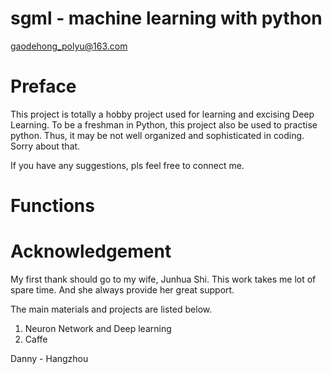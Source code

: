 # sgml - machine learning with python
  
  gaodehong_polyu@163.com

# Preface

This project is totally a hobby project used for learning and excising Deep Learning.
To be a freshman in Python, this project also be used to practise python.
Thus, it may be not well organized and sophisticated in coding.
Sorry about that.

If you have any suggestions, pls feel free to connect me.

# Functions



# Acknowledgement

My first thank should go to my wife, Junhua Shi. 
This work takes me lot of spare time. And she always provide her great support.

The main materials and projects are listed below. 
1. Neuron Network and Deep learning
2. Caffe

Danny - Hangzhou

